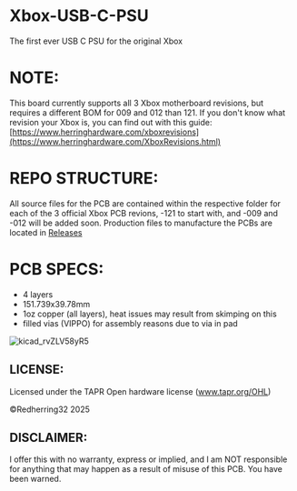 # Xbox-USB-C-PSU
The first ever USB C PSU for the original Xbox

# NOTE:
This board currently supports all 3 Xbox motherboard revisions, but requires a different BOM for 009 and 012 than 121.
If you don't know what revision your Xbox is, you can find out with this guide: [https://www.herringhardware.com/xboxrevisions](https://www.herringhardware.com/XboxRevisions.html)

# REPO STRUCTURE:
All source files for the PCB are contained within the respective folder for each of the 3 official Xbox PCB revions,
-121 to start with, and -009 and -012 will be added soon.
Production files to manufacture the PCBs are located in [Releases](https://github.com/Redherring32/Xbox-USB-C-PSU/releases)

# PCB SPECS:
* 4 layers
* 151.739x39.78mm
* 1oz copper (all layers), heat issues may result from skimping on this
* filled vias (VIPPO) for assembly reasons due to via in pad

![kicad_rvZLV58yR5](https://github.com/user-attachments/assets/5e256504-aa61-479c-9c4e-d7f61f2c38fe)


## LICENSE:
Licensed under
the TAPR Open hardware license (www.tapr.org/OHL)

©Redherring32 2025

## DISCLAIMER:
I offer this with no warranty, express or implied, and I am NOT responsible for anything that may happen as a result of misuse of this PCB.
You have been warned.
